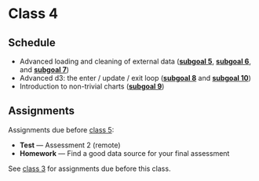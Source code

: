 # Class 4

## Schedule

*   Advanced loading and cleaning of external data
    ([**subgoal 5**][sg-5], [**subgoal 6**][sg-6], and [**subgoal 7**][sg-7])
*   Advanced d3: the enter / update / exit loop
    ([**subgoal 8**][sg-8] and [**subgoal 10**][sg-10])
*   Introduction to non-trivial charts ([**subgoal 9**][sg-9])

## Assignments

Assignments due before [class 5][c5]:

*   **Test** — Assessment 2 (remote)
    <!--TODO: link to assessment 2-->
*   **Homework** — Find a good data source for your final assessment
    <!--TODO: link to assessment 3-->

See [class 3][c3] for assignments due before this class.

[c3]: class-3.md#assignments

[c5]: class-5.md

[sg-5]: https://github.com/cmda-fe3/course-17-18#subgoal-5

[sg-6]: https://github.com/cmda-fe3/course-17-18#subgoal-6

[sg-7]: https://github.com/cmda-fe3/course-17-18#subgoal-7

[sg-8]: https://github.com/cmda-fe3/course-17-18#subgoal-8

[sg-9]: https://github.com/cmda-fe3/course-17-18#subgoal-9

[sg-10]: https://github.com/cmda-fe3/course-17-18#subgoal-10
